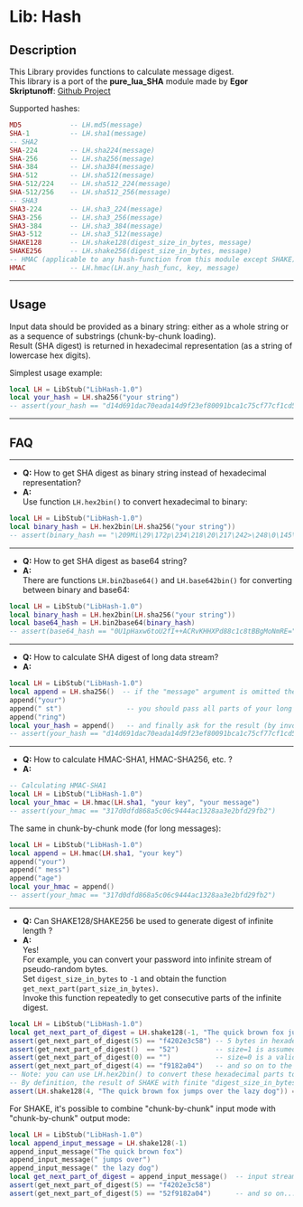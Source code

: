 # Lib: Hash

## Description

This Library provides functions to calculate message digest.  
This library is a port of the **pure_lua_SHA** module made by **Egor Skriptunoff**: [Github Project](https://github.com/Egor-Skriptunoff/pure_lua_SHA)

Supported hashes:

```lua
MD5            -- LH.md5(message)
SHA-1          -- LH.sha1(message)
-- SHA2
SHA-224        -- LH.sha224(message)
SHA-256        -- LH.sha256(message)
SHA-384        -- LH.sha384(message)
SHA-512        -- LH.sha512(message)
SHA-512/224    -- LH.sha512_224(message)
SHA-512/256    -- LH.sha512_256(message)
-- SHA3
SHA3-224       -- LH.sha3_224(message)
SHA3-256       -- LH.sha3_256(message)
SHA3-384       -- LH.sha3_384(message)
SHA3-512       -- LH.sha3_512(message)
SHAKE128       -- LH.shake128(digest_size_in_bytes, message)
SHAKE256       -- LH.shake256(digest_size_in_bytes, message)
-- HMAC (applicable to any hash-function from this module except SHAKE)
HMAC           -- LH.hmac(LH.any_hash_func, key, message)
```

---

## Usage

Input data should be provided as a binary string: either as a whole string or as a sequence of substrings (chunk-by-chunk loading).  
Result (SHA digest) is returned in hexadecimal representation (as a string of lowercase hex digits).

Simplest usage example:

```lua
local LH = LibStub("LibHash-1.0")
local your_hash = LH.sha256("your string")
-- assert(your_hash == "d14d691dac70eada14d9f23ef80091bca1c75cf77cf1cd5cf2d04180ca0d9911")
```

---

## FAQ

---

* **Q:** How to get SHA digest as binary string instead of hexadecimal representation?
* **A:**  
Use function `LH.hex2bin()` to convert hexadecimal to binary:

```lua
local LH = LibStub("LibHash-1.0")
local binary_hash = LH.hex2bin(LH.sha256("your string"))
-- assert(binary_hash == "\209Mi\29\172p\234\218\20\217\242>\248\0\145\188\161\199\\\247|\241\205\\\242\208A\128\202\r\153\17")
```

---

* **Q:** How to get SHA digest as base64 string?
* **A:**  
There are functions `LH.bin2base64()` and `LH.base642bin()` for converting between binary and base64:

```lua
local LH = LibStub("LibHash-1.0")
local binary_hash = LH.hex2bin(LH.sha256("your string"))
local base64_hash = LH.bin2base64(binary_hash)
-- assert(base64_hash == "0U1pHaxw6toU2fI++ACRvKHHXPd88c1c8tBBgMoNmRE=")
```

---

* **Q:** How to calculate SHA digest of long data stream?
* **A:**

```lua
local LH = LibStub("LibHash-1.0")
local append = LH.sha256()  -- if the "message" argument is omitted then "append" function is returned
append("your")
append(" st")                -- you should pass all parts of your long message to the "append" function (chunk-by-chunk)
append("ring")
local your_hash = append()   -- and finally ask for the result (by invoking the "append" function without argument)
-- assert(your_hash == "d14d691dac70eada14d9f23ef80091bca1c75cf77cf1cd5cf2d04180ca0d9911")
```

---

* **Q:** How to calculate HMAC-SHA1, HMAC-SHA256, etc. ?
* **A:**

```lua
-- Calculating HMAC-SHA1
local LH = LibStub("LibHash-1.0")
local your_hmac = LH.hmac(LH.sha1, "your key", "your message")
-- assert(your_hmac == "317d0dfd868a5c06c9444ac1328aa3e2bfd29fb2")
```

The same in chunk-by-chunk mode (for long messages):

```lua
local LH = LibStub("LibHash-1.0")
local append = LH.hmac(LH.sha1, "your key")
append("your")
append(" mess")
append("age")
local your_hmac = append()
-- assert(your_hmac == "317d0dfd868a5c06c9444ac1328aa3e2bfd29fb2")
```

---

* **Q:** Can SHAKE128/SHAKE256 be used to generate digest of infinite length ?
* **A:**  
Yes!  
For example, you can convert your password into infinite stream of pseudo-random bytes.  
Set `digest_size_in_bytes` to `-1` and obtain the function `get_next_part(part_size_in_bytes)`.  
Invoke this function repeatedly to get consecutive parts of the infinite digest.

```lua
local LH = LibStub("LibHash-1.0")
local get_next_part_of_digest = LH.shake128(-1, "The quick brown fox jumps over the lazy dog")
assert(get_next_part_of_digest(5) == "f4202e3c58") -- 5 bytes in hexadecimal representation
assert(get_next_part_of_digest()  == "52")         -- size=1 is assumed when omitted
assert(get_next_part_of_digest(0) == "")           -- size=0 is a valid size
assert(get_next_part_of_digest(4) == "f9182a04")   -- and so on to the infinity...
-- Note: you can use LH.hex2bin() to convert these hexadecimal parts to binary strings
-- By definition, the result of SHAKE with finite "digest_size_in_bytes" is just a finite prefix of "infinite digest":
assert(LH.shake128(4, "The quick brown fox jumps over the lazy dog")) == "f4202e3c")
```

For SHAKE, it's possible to combine "chunk-by-chunk" input mode with "chunk-by-chunk" output mode:

```lua
local LH = LibStub("LibHash-1.0")
local append_input_message = LH.shake128(-1)
append_input_message("The quick brown fox")
append_input_message(" jumps over")
append_input_message(" the lazy dog")
local get_next_part_of_digest = append_input_message()  -- input stream is terminated, now we can start receiving the output stream
assert(get_next_part_of_digest(5) == "f4202e3c58")
assert(get_next_part_of_digest(5) == "52f9182a04")      -- and so on...
```
